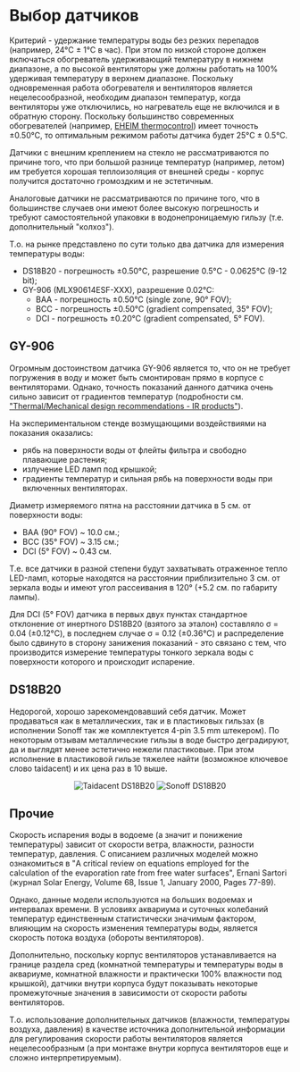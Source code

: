 # Выбор датчиков

Критерий - удержание температуры воды без резких перепадов (например, 24°C ± 1°C в час). При этом по низкой стороне должен включаться обогреватель удерживающий температуру в нижнем диапазоне, а по высокой вентиляторы уже должны работать на 100% удерживая температуру в верхнем диапазоне. Поскольку одновременная работа обогревателя и вентиляторов является нецелесообразной, необходим диапазон температур, когда вентиляторы уже отключились, но нагреватель еще не включился и в обратную сторону. Поскольку большинство современных обогревателей (например, [EHEIM thermocontrol](https://eheim.com/en_GB/aquatics/technology/aquarium-heaters/thermocontrol-e/thermocontrol-e-100)) имеет точность ±0.50°C, то оптимальным режимом работы датчика будет 25°C ± 0.5°C.

Датчики с внешним креплением на стекло не рассматриваются по причине того, что при большой разнице температур (например, летом) им требуется хорошая теплоизоляция от внешней среды - корпус получится достаточно громоздким и не эстетичным.

Аналоговые датчики не рассматриваются по причине того, что в большинстве случаев они имеют более высокую погрешность и требуют самостоятельной упаковки в водонепроницаемую гильзу (т.е. дополнительный "колхоз").

Т.о. на рынке представлено по сути только два датчика для измерения температуры воды:

* DS18B20 - погрешность ±0.50°C, разрешение 0.5°C - 0.0625°C (9-12 bit);
* GY-906 (MLX90614ESF-XXX), разрешение 0.02°C:
  * BAA - погрешность ±0.50°C (single zone, 90° FOV);
  * BCC - погрешность ±0.50°C (gradient compensated, 35° FOV);
  * DCI - погрешность ±0.20°C (gradient compensated, 5° FOV).

## GY-906

Огромным достоинством датчика GY-906 является то, что он не требует погружения в воду и может быть смонтирован прямо в корпусе с вентиляторами. Однако, точность показаний данного датчика очень сильно зависит от градиентов температур (подробности см. ["Thermal/Mechanical design recommendations - IR products"](https://www.melexis.com/en/documents/documentation/application-notes/application-note-thermal-mechanical-design-recommendations-ir-products)).

На экспериментальном стенде возмущающими воздействиями на показания оказались:

* рябь на поверхности воды от флейты фильтра и свободно плавающие растения;
* излучение LED ламп под крышкой;
* градиенты температур и сильная рябь на поверхности воды при включенных вентиляторах.

Диаметр измеряемого пятна на расстоянии датчика в 5 см. от поверхности воды:

* BAA (90° FOV) ~ 10.0 см.;
* BCC (35° FOV) ~ 3.15 см.;
* DCI (5° FOV)  ~ 0.43 см.

Т.е. все датчики в разной степени будут захватывать отраженное тепло LED-ламп, которые находятся на расстоянии приблизительно 3 см. от зеркала воды и имеют угол рассеивания в 120° (+5.2 см. по габариту лампы).

Для DCI (5° FOV) датчика в первых двух пунктах стандартное отклонение от инертного DS18B20 (взятого за эталон) составляло σ = 0.04 (±0.12°C), в последнем случае σ = 0.12 (±0.36°C) и распределение было сдвинуто в сторону занижения показаний - это связано с тем, что производится измерение температуры тонкого зеркала воды с поверхности которого и происходит испарение.

## DS18B20

Недорогой, хорошо зарекомендовавший себя датчик. Может продаваться как в металлических, так и в пластиковых гильзах (в исполнении Sonoff так же комплектуется 4-pin 3.5 mm штекером). По некоторым отзывам металлические гильзы в воде быстро деградируют, да и выглядят менее эстетично нежели пластиковые. При этом исполнение в пластиковой гильзе тяжелее найти (возможное ключевое слово taidacent) и их цена раз в 10 выше.

<p align='center'>
<img src='https://user-images.githubusercontent.com/802583/176061942-7fc1686b-409d-42d3-9b99-d59b6e7c94f8.jpg' alt='Taidacent DS18B20'>
<img src='https://user-images.githubusercontent.com/802583/176062148-31206d07-163a-4ebf-9203-18e019fcc9f4.jpg' alt='Sonoff DS18B20'>
</p>

## Прочие

Скорость испарения воды в водоеме (а значит и понижение температуры) зависит от скорости ветра, влажности, разности температур, давления. С описанием различных моделей можно ознакомиться в "A critical review on equations employed for the calculation of the evaporation rate from free water surfaces", Ernani Sartori (журнал Solar Energy, Volume 68, Issue 1, January 2000, Pages 77-89).

Однако, данные модели используются на больших водоемах и интервалах времени. В условиях аквариума и суточных колебаний температур единственным статистически значимым фактором, влияющим на скорость изменения температуры воды, является скорость потока воздуха (обороты вентиляторов).

Дополнительно, поскольку корпус вентиляторов устанавливается на границе раздела сред (комнатной температуры и температуры воды в аквариуме, комнатной влажности и практически 100% влажности под крышкой), датчики внутри корпуса будут показывать некоторые промежуточные значения в зависимости от скорости работы вентиляторов.

Т.о. использование дополнительных датчиков (влажности, температуры воздуха, давления) в качестве источника дополнительной информации для регулирования скорости работы вентиляторов является нецелесообразным (а при монтаже внутри корпуса вентиляторов еще и сложно интерпретируемым).
